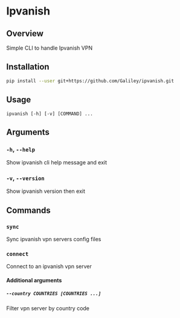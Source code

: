 # Ipvanish

## Overview
Simple CLI to handle Ipvanish VPN

## Installation
```bash
pip install --user git+https://github.com/Galiley/ipvanish.git
```

## Usage
```
ipvanish [-h] [-v] [COMMAND] ...
```

## Arguments

### `-h`, `--help`
Show ipvanish cli help message and exit

### `-v`, `--version`
Show ipvanish version then exit

## Commands

### `sync`
Sync ipvanish vpn servers config files

### `connect`
Connect to an ipvanish vpn server

#### Additional arguments
##### `--country COUNTRIES [COUNTRIES ...]`
Filter vpn server by country code
